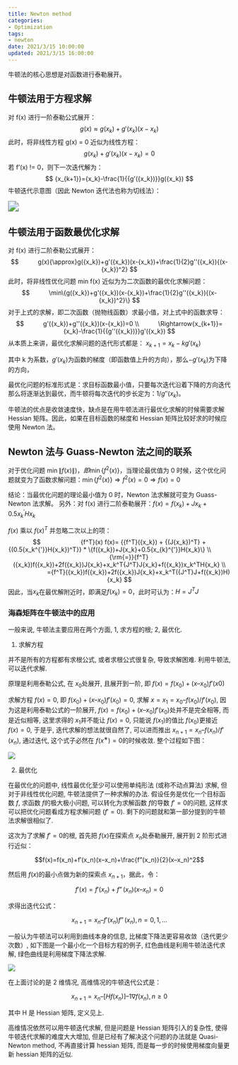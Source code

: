 ```yaml
---
title: Newton method
categories:
- Optimization
tags:
- newton
date: 2021/3/15 10:00:00
updated: 2021/3/15 16:00:00
---
```


牛顿法的核心思想是对函数进行泰勒展开。

## 牛顿法用于方程求解

对 f(x) 进行一阶泰勒公式展开：
$$
g(x){\approx}g({x_k})+g'({x_k})(x-{x_k})
$$
此时，将非线性方程 g(x) = 0 近似为线性方程：
$$
 g({x_k})+g'({x_k})(x-{x_k})=0
$$
若 f’(x) != 0，则下一次迭代解为：
$$
 {x_{k+1}}={x_k}-\frac{1}{{g'({x_k})}}g({x_k})
$$
牛顿迭代示意图（因此 Newton 迭代法也称为切线法）：

<img src="https://gitee.com/gaoyi-ai/image-bed/raw/master/images/898641-20160307083523241-1600667106.png" style="zoom:150%;" />

## 牛顿法用于函数最优化求解

对 f(x) 进行二阶泰勒公式展开：
$$
           g(x){\approx}g({x_k})+g'({x_k})(x-{x_k})+\frac{1}{2}g''({x_k}){(x-{x_k})^2}
$$
此时，将非线性优化问题 min f(x) 近似为为二次函数的最优化求解问题：
$$
           \min\{g({x_k})+g'({x_k})(x-{x_k})+\frac{1}{2}g''({x_k}){(x-{x_k})^2}\}
$$
对于上式的求解，即二次函数（抛物线函数）求最小值，对上式中的函数求导：
$$
           g'({x_k})+g''({x_k})(x-{x_k})=0 \\
           \Rightarrow{x_{k+1}}={x_k}-\frac{1}{{g''({x_k})}}g'({x_k})
$$
从本质上来讲，最优化求解问题的迭代形式都是： ${x_{k+1}}={x_k}-kg'({x_k})$

其中 k 为系数，$g'({x_k})$为函数的梯度（即函数值上升的方向），那么$-g'({x_k})$为下降的方向，

最优化问题的标准形式是：求目标函数最小值，只要每次迭代沿着下降的方向迭代那么将逐渐达到最优，而牛顿将每次迭代的步长定为：$1/g''({x_k})$。

牛顿法的优点是收敛速度快，缺点是在用牛顿法进行最优化求解的时候需要求解 Hessian 矩阵。因此，如果在目标函数的梯度和 Hessian 矩阵比较好求的时候应使用 Newton 法。

## Newton 法与 Guass-Newton 法之间的联系

对于优化问题 $\min\left\|{f(x)}\right\|)，即\min\{{f^2}(x)\}$，当理论最优值为 0 时候，这个优化问题就变为了函数求解问题：$\min\{{f^2}(x)\}{\Rightarrow}{f^2}(x)=0{\Rightarrow}f(x)=0$ 

结论：当最优化问题的理论最小值为 0 时，Newton 法求解就可变为 Guass-Newton 法求解。 另外：对 f(x) 进行二阶泰勒展开：$f(x)=f(x_k)+J{x_k}+0.5 x_{k}^{'} H{x_k}$

$f(x)$ 乘以 $f(x)^T$ 并忽略二次以上的项：
$$
                       {f^T}(x) f(x)= {{f^T}({x_k}) + {(J{x_k})^T}  + {(0.5{x_k^{'}}H{x_k})^T}} * \{f({x_k})+J{x_k}+0.5{x_{k}^{'}}H{x_k}\} \\
                       {\rm{=}}{f^T}({x_k})f({x_k})+2f({x_k})J{x_k}+x_k^T{J^T}J{x_k}+f({x_k})x_k^TH{x_k} \\
                       ={f^T}({x_k})f({x_k})+2f({x_k})J{x_k}+x_k^T({J^T}J+f({x_k})H){x_k}
$$
因此，当$x_k$在最优解附近时，即满足$f({x_k})=0$，此时可认为：$H={J^T}J$

### 海森矩阵在牛顿法中的应用

一般来说, 牛顿法主要应用在两个方面, 1, 求方程的根; 2, 最优化.

1. 求解方程

并不是所有的方程都有求根公式, 或者求根公式很复杂, 导致求解困难. 利用牛顿法, 可以迭代求解.

原理是利用泰勒公式, 在 $x_0$处展开, 且展开到一阶, 即 $f(x)=f(x_0)+(x–x_0)f′(x0)$

求解方程 $f(x)=0$, 即 $f(x_0)+(x–x_0)f′(x_0)=0$, 求解 $x=x_1=x_0–f(x_0)/f′(x_0)$, 因为这是利用泰勒公式的一阶展开, $f(x)=f(x_0)+(x–x_0)f′(x_0)$处并不是完全相等, 而是近似相等, 这里求得的 $x_1$并不能让 $f(x)=0$, 只能说 $f(x_1)$的值比 $f(x_0)$更接近 $f(x)=0$, 于是乎, 迭代求解的想法就很自然了, 可以进而推出 $x_{n+1}=x_n–f(x_n)/f′(x_n)$, 通过迭代, 这个式子必然在 $f(x^∗)=0$的时候收敛. 整个过程如下图：

![](https://gitee.com/gaoyi-ai/image-bed/raw/master/images/697b070fjw1dvpdvfz24hj.jpg)

2. 最优化

在最优化的问题中, 线性最优化至少可以使用单纯形法 (或称不动点算法) 求解, 但对于非线性优化问题, 牛顿法提供了一种求解的办法. 假设任务是优化一个目标函数 $f$, 求函数 $f$的极大极小问题, 可以转化为求解函数 $f$的导数 $f′=0$的问题, 这样求可以把优化问题看成方程求解问题 ($f′=0$). 剩下的问题就和第一部分提到的牛顿法求解很相似了.

这次为了求解 $f′=0$的根, 首先把 $f(x)$在探索点 $x_n$处泰勒展开, 展开到 2 阶形式进行近似：

$$f(x)=f(x_n)+f′(x_n)(x–x_n)+\frac{f”(x_n)}{2}(x–x_n)^2$$

然后用 $f(x)$的最小点做为新的探索点 $x_{n+1}$，据此，令：

$$f′(x)=f′(x_n)+f”(x_n)(x–x_n)=0$$

求得出迭代公式：

$$x_{n+1}=x_n–f′(x_n)f”(x_n),n=0,1,…$$

一般认为牛顿法可以利用到曲线本身的信息, 比梯度下降法更容易收敛（迭代更少次数）, 如下图是一个最小化一个目标方程的例子, 红色曲线是利用牛顿法迭代求解, 绿色曲线是利用梯度下降法求解.

![](https://gitee.com/gaoyi-ai/image-bed/raw/master/images/20170616223638108)

在上面讨论的是 2 维情况, 高维情况的牛顿迭代公式是：

$$x_{n+1}=x_n–[Hf(x_n)]–1∇f(x_n),n≥0$$

其中 H 是 Hessian 矩阵, 定义见上. 

高维情况依然可以用牛顿迭代求解, 但是问题是 Hessian 矩阵引入的复杂性, 使得牛顿迭代求解的难度大大增加, 但是已经有了解决这个问题的办法就是 Quasi-Newton method, 不再直接计算 hessian 矩阵, 而是每一步的时候使用梯度向量更新 hessian 矩阵的近似.